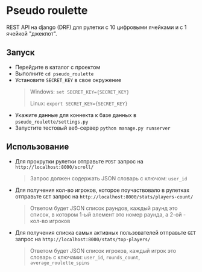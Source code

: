 # Pseudo roulette
REST API на django (DRF) для рулетки с 10 цифровыми ячейками и с 1 ячейкой "джекпот".

## Запуск
- Перейдите в каталог с проектом
- Выполните `cd pseudo_roulette`
- Установите `SECRET_KEY` в свое окружение
  > Windows: `set SECRET_KEY={SECRET_KEY}`
  > 
  > Linux: `export SECRET_KEY={SECRET_KEY}`
- Укажите данные для коннекта к базе данных в `pseudo_roulette/settings.py`
- Запустите тестовый веб-сервер `python manage.py runserver`

## Использование
- Для прокрутки рулетки отправьте `POST` запрос на `http://localhost:8000/scroll/`
  > Запрос должен содержать JSON словарь с ключом: `user_id`
- Для получения кол-во игроков, которое поучаствовало в рулетках отправьте `GET`
  запрос на `http://localhost:8000/stats/players-count/`
  > Ответом будет JSON список раундов, каждый раунд это список,
  > в котором 1-ый элемент это номер раунда, а 2-ой - кол-во игроков
- Для получения списка самых активных пользователей отправьте `GET`
  запрос на `http://localhost:8000/stats/top-players/`
  > Ответом будет JSON список игроков, каждый игрок это словарь с ключами:
  > `user_id`, `rounds_count`, `average_roulette_spins`
